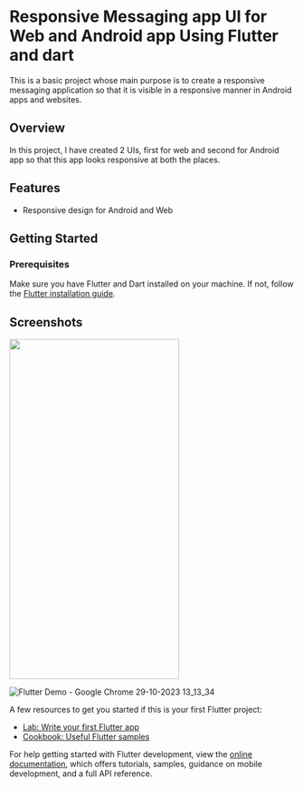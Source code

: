# Responsive Messaging app UI for Web and Android app Using Flutter and dart

This is a basic project whose main purpose is to create a responsive messaging application so that it is visible in a responsive manner in Android apps and websites.

## Overview

In this project, I have created 2 UIs, first for web and second for Android app so that this app looks responsive at both the places.

## Features

- Responsive design for Android and Web

## Getting Started

### Prerequisites

Make sure you have Flutter and Dart installed on your machine. If not, follow the [Flutter installation guide](https://flutter.dev/docs/get-started/install).

## Screenshots

<img src="https://github.com/123Brijesh44aa/Flutter-Responsive-UI/assets/83857442/77dbe0b4-57d6-49f7-9b41-bf12685347bd" width="300" height="600">

![Flutter Demo - Google Chrome 29-10-2023 13_13_34](https://github.com/123Brijesh44aa/Flutter-Responsive-UI/assets/83857442/4c9289ee-c683-4ae5-98c2-af56ad946d21)




A few resources to get you started if this is your first Flutter project:

- [Lab: Write your first Flutter app](https://docs.flutter.dev/get-started/codelab)
- [Cookbook: Useful Flutter samples](https://docs.flutter.dev/cookbook)

For help getting started with Flutter development, view the
[online documentation](https://docs.flutter.dev/), which offers tutorials,
samples, guidance on mobile development, and a full API reference.

